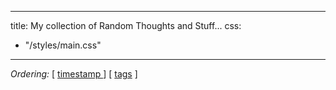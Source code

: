 
---
title: My collection of Random Thoughts and Stuff...
css:
  - "/styles/main.css"
---

*Ordering:* [ [ timestamp ](/blog/posts.html) ] [ [ tags](/blog/tags.html) ]

